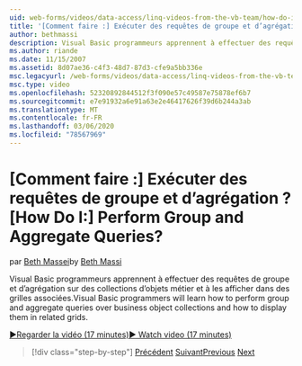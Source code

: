 ```yaml
---
uid: web-forms/videos/data-access/linq-videos-from-the-vb-team/how-do-i-perform-group-and-aggregate-queries
title: '[Comment faire :] Exécuter des requêtes de groupe et d’agrégation ? | Microsoft Docs'
author: bethmassi
description: Visual Basic programmeurs apprennent à effectuer des requêtes de groupe et d’agrégation sur des collections d’objets métier et à les afficher dans des grilles associées.
ms.author: riande
ms.date: 11/15/2007
ms.assetid: 8d07ae36-c4f3-48d7-87d3-cfe9a5bb336e
msc.legacyurl: /web-forms/videos/data-access/linq-videos-from-the-vb-team/how-do-i-perform-group-and-aggregate-queries
msc.type: video
ms.openlocfilehash: 52320892844512f3f090e57c49587e75878ef6b7
ms.sourcegitcommit: e7e91932a6e91a63e2e46417626f39d6b244a3ab
ms.translationtype: MT
ms.contentlocale: fr-FR
ms.lasthandoff: 03/06/2020
ms.locfileid: "78567969"
---
```

# <a name="how-do-i-perform-group-and-aggregate-queries"></a><span data-ttu-id="4b049-104">[Comment faire :] Exécuter des requêtes de groupe et d’agrégation ?</span><span class="sxs-lookup"><span data-stu-id="4b049-104">[How Do I:] Perform Group and Aggregate Queries?</span></span>

<span data-ttu-id="4b049-105">par [Beth Massei](https://github.com/bethmassi)</span><span class="sxs-lookup"><span data-stu-id="4b049-105">by [Beth Massi](https://github.com/bethmassi)</span></span>

<span data-ttu-id="4b049-106">Visual Basic programmeurs apprennent à effectuer des requêtes de groupe et d’agrégation sur des collections d’objets métier et à les afficher dans des grilles associées.</span><span class="sxs-lookup"><span data-stu-id="4b049-106">Visual Basic programmers will learn how to perform group and aggregate queries over business object collections and how to display them in related grids.</span></span>

[<span data-ttu-id="4b049-107">&#9654;Regarder la vidéo (17 minutes)</span><span class="sxs-lookup"><span data-stu-id="4b049-107">&#9654; Watch video (17 minutes)</span></span>](https://channel9.msdn.com/Blogs/ASP-NET-Site-Videos/how-do-i-perform-group-and-aggregate-queries)

> [!div class="step-by-step"]
> <span data-ttu-id="4b049-108">[Précédent](how-do-i-get-started-with-linq.md)
> [Suivant](how-do-i-upgrade-visual-basic-projects-to-enable-linq.md)</span><span class="sxs-lookup"><span data-stu-id="4b049-108">[Previous](how-do-i-get-started-with-linq.md)
[Next](how-do-i-upgrade-visual-basic-projects-to-enable-linq.md)</span></span>
